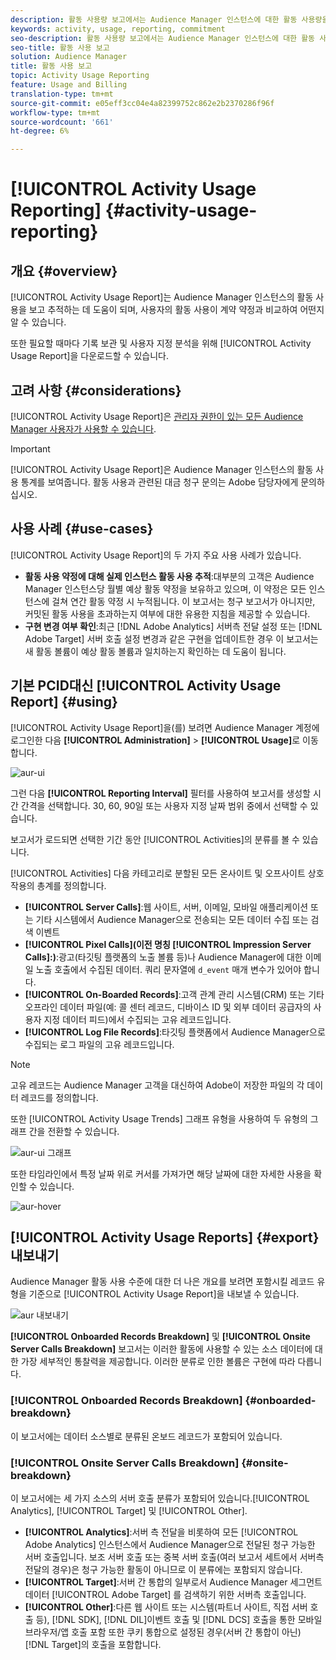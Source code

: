 ```yaml
---
description: 활동 사용량 보고에서는 Audience Manager 인스턴스에 대한 활동 사용량을 보고 추적하는 데 도움이 되므로 실제 사용을 계약 약정에 비교할 수 있습니다.
keywords: activity, usage, reporting, commitment
seo-description: 활동 사용량 보고에서는 Audience Manager 인스턴스에 대한 활동 사용량을 보고 추적하는 데 도움이 되므로 실제 사용을 계약 약정에 비교할 수 있습니다.
seo-title: 활동 사용 보고
solution: Audience Manager
title: 활동 사용 보고
topic: Activity Usage Reporting
feature: Usage and Billing
translation-type: tm+mt
source-git-commit: e05eff3cc04e4a82399752c862e2b2370286f96f
workflow-type: tm+mt
source-wordcount: '661'
ht-degree: 6%

---
```



# [!UICONTROL Activity Usage Reporting] {#activity-usage-reporting}

## 개요 {#overview}

[!UICONTROL Activity Usage Report]는 Audience Manager 인스턴스의 활동 사용을 보고 추적하는 데 도움이 되며, 사용자의 활동 사용이 계약 약정과 비교하여 어떤지 알 수 있습니다.

또한 필요할 때마다 기록 보관 및 사용자 지정 분석을 위해 [!UICONTROL Activity Usage Report]을 다운로드할 수 있습니다.

## 고려 사항 {#considerations}

[!UICONTROL Activity Usage Report]은 [관리자 권한이 있는 모든 Audience Manager 사용자가 사용할 수 있습니다](edit-account-settings.md).

>[!IMPORTANT]
>
>[!UICONTROL Activity Usage Report]은 Audience Manager 인스턴스의 활동 사용 통계를 보여줍니다. 활동 사용과 관련된 대금 청구 문의는 Adobe 담당자에게 문의하십시오.

## 사용 사례 {#use-cases}

[!UICONTROL Activity Usage Report]의 두 가지 주요 사용 사례가 있습니다.

* **활동 사용 약정에 대해 실제 인스턴스 활동 사용 추적**:대부분의 고객은 Audience Manager 인스턴스당 월별 예상 활동 약정을 보유하고 있으며, 이 약정은 모든 인스턴스에 걸쳐 연간 활동 약정 시 누적됩니다. 이 보고서는 청구 보고서가 아니지만, 커밋된 활동 사용을 초과하는지 여부에 대한 유용한 지침을 제공할 수 있습니다.
* **구현 변경 여부 확인**:최근  [!DNL Adobe Analytics] 서버측 전달 설정 또는  [!DNL Adobe Target] 서버 호출 설정 변경과 같은 구현을 업데이트한 경우 이 보고서는 새 활동 볼륨이 예상 활동 볼륨과 일치하는지 확인하는 데 도움이 됩니다.

## 기본 PCID대신 [!UICONTROL Activity Usage Report] {#using}

[!UICONTROL Activity Usage Report]을(를) 보려면 Audience Manager 계정에 로그인한 다음 **[!UICONTROL Administration]** > **[!UICONTROL Usage]**&#x200B;로 이동합니다.

![aur-ui](assets/aur-ui.png)

그런 다음 **[!UICONTROL Reporting Interval]** 필터를 사용하여 보고서를 생성할 시간 간격을 선택합니다. 30, 60, 90일 또는 사용자 지정 날짜 범위 중에서 선택할 수 있습니다.

보고서가 로드되면 선택한 기간 동안 [!UICONTROL Activities]의 분류를 볼 수 있습니다.

[!UICONTROL Activities] 다음 카테고리로 분할된 모든 온사이트 및 오프사이트 상호 작용의 총계를 정의합니다.

* **[!UICONTROL Server Calls]**:웹 사이트, 서버, 이메일, 모바일 애플리케이션 또는 기타 시스템에서 Audience Manager으로 전송되는 모든 데이터 수집 또는 검색 이벤트
* **[!UICONTROL Pixel Calls](이전 명칭 [!UICONTROL Impression Server Calls]:)**:광고(타깃팅 플랫폼의 노출 볼륨 등)나 Audience Manager에 대한 이메일 노출 호출에서 수집된 데이터. 쿼리 문자열에 `d_event` 매개 변수가 있어야 합니다.
* **[!UICONTROL On-Boarded Records]**:고객 관계 관리 시스템(CRM) 또는 기타 오프라인 데이터 파일(예: 콜 센터 레코드, 디바이스 ID 및 외부 데이터 공급자의 사용자 지정 데이터 피드)에서 수집되는 고유 레코드입니다.
* **[!UICONTROL Log File Records]**:타깃팅 플랫폼에서 Audience Manager으로 수집되는 로그 파일의 고유 레코드입니다.

>[!NOTE]
>
>고유 레코드는 Audience Manager 고객을 대신하여 Adobe이 저장한 파일의 각 데이터 레코드를 정의합니다.

또한 [!UICONTROL Activity Usage Trends] 그래프 유형을 사용하여 두 유형의 그래프 간을 전환할 수 있습니다.

![aur-ui 그래프](assets/aur-ui-graphs.png)

또한 타임라인에서 특정 날짜 위로 커서를 가져가면 해당 날짜에 대한 자세한 사용을 확인할 수 있습니다.

![aur-hover](assets/aur-hover.png)

## [!UICONTROL Activity Usage Reports] {#export} 내보내기

Audience Manager 활동 사용 수준에 대한 더 나은 개요를 보려면 포함시킬 레코드 유형을 기준으로 [!UICONTROL Activity Usage Report]을 내보낼 수 있습니다.

![aur 내보내기](assets/aur-export.png)

**[!UICONTROL Onboarded Records Breakdown]** 및 **[!UICONTROL Onsite Server Calls Breakdown]** 보고서는 이러한 활동에 사용할 수 있는 소스 데이터에 대한 가장 세부적인 통찰력을 제공합니다. 이러한 분류로 인한 볼륨은 구현에 따라 다릅니다.

### [!UICONTROL Onboarded Records Breakdown] {#onboarded-breakdown}

이 보고서에는 데이터 소스별로 분류된 온보드 레코드가 포함되어 있습니다.

### [!UICONTROL Onsite Server Calls Breakdown] {#onsite-breakdown}

이 보고서에는 세 가지 소스의 서버 호출 분류가 포함되어 있습니다.[!UICONTROL Analytics], [!UICONTROL Target] 및 [!UICONTROL Other].

* **[!UICONTROL Analytics]**:서버 측 전달을 비롯하여 모든  [!UICONTROL Adobe Analytics] 인스턴스에서 Audience Manager으로 전달된 청구 가능한 서버 호출입니다. 보조 서버 호출 또는 중복 서버 호출(여러 보고서 세트에서 서버측 전달의 경우)은 청구 가능한 활동이 아니므로 이 분류에는 포함되지 않습니다.
* **[!UICONTROL Target]**:서버 간 통합의 일부로서 Audience Manager 세그먼트 데이터 [!UICONTROL Adobe Target] 를 검색하기 위한 서버측 호출입니다.
* **[!UICONTROL Other]**:다른 웹 사이트 또는 시스템(파트너 사이트, 직접 서버 호출 등),  [!DNL SDK],  [!DNL DIL]이벤트 호출 및  [!DNL DCS] 호출을 통한 모바일 브라우저/앱 호출 포함 또한 쿠키 통합으로 설정된 경우(서버 간 통합이 아닌) [!DNL Target]의 호출을 포함합니다.
